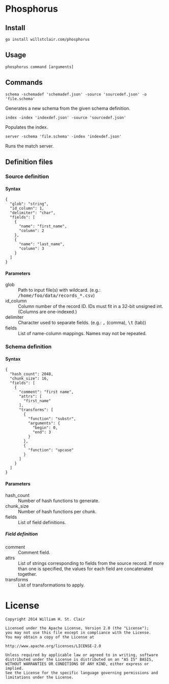 # Phosphorus

## Install

	go install willstclair.com/phosphorus

## Usage

	phosphorus command [arguments]

## Commands


	schema -schemadef 'schemadef.json' -source 'sourcedef.json' -o 'file.schema'

Generates a new schema from the given schema definition.

	index -index 'indexdef.json' -source 'sourcedef.json'

Populates the index.

	server -schema 'file.schema' -index 'indexdef.json'

Runs the match server.

## Definition files

### Source definition

#### Syntax

	{
	  "glob": "string",
	  "id_column": 1,
	  "delimiter": "char",
	  "fields": [
		{
		  "name": "first_name",
		  "column": 2
		},
		{
		  "name": "last_name",
		  "column": 3
		}
	  ]
	}

#### Parameters

<dl>
  <dt>glob</dt>
  <dd>Path to input file(s) with wildcard. (e.g.: <tt>/home/foo/data/records_*.csv</tt>)</dd>

  <dt>id_column</dt>
  <dd>Column number of the record ID. IDs must fit in a 32-bit unsigned int. (Columns are one-indexed.)</dd>

  <dt>delimiter</dt>
  <dd>Character used to separate fields. (e.g.: <tt>,</tt> (comma), <tt>\t</tt> (tab))</dd>

  <dt>fields</dt>
  <dd>List of name-column mappings. Names may not be repeated.</dd>
</dl>

### Schema definition

#### Syntax

	{
	  "hash_count": 2048,
	  "chunk_size": 16,
	  "fields": [
		{
		  "comment": "first name",
		  "attrs": [
			"first_name"
		  ],
		  "transforms": [
			{
			  "function": "substr",
			  "arguments": {
				"begin": 0,
				"end": 3
			  }
			},
			{
			  "function": "upcase"
			}
		  ]
		}
	  ]
	}


#### Parameters

<dl>
  <dt>hash_count</dt>
  <dd>Number of hash functions to generate.</dd>

  <dt>chunk_size</dt>
  <dd>Number of hash functions per chunk.</dd>

  <dt>fields</dt>
  <dd>List of field definitions.</dd>
</dl>

##### Field definition
<dl>
  <dt>comment</dt>
  <dd>Comment field.</dd>

  <dt>attrs</dt>
  <dd>List of strings corresponding to fields from the source record. If more than one is specified, the values for each field are concatenated together.</dd>

  <dt>transforms</dt>
  <dd>List of transformations to apply.</dd>
</dl>

# License

	Copyright 2014 William H. St. Clair

	Licensed under the Apache License, Version 2.0 (the "License");
	you may not use this file except in compliance with the License.
	You may obtain a copy of the License at

	http://www.apache.org/licenses/LICENSE-2.0

	Unless required by applicable law or agreed to in writing, software
	distributed under the License is distributed on an "AS IS" BASIS,
	WITHOUT WARRANTIES OR CONDITIONS OF ANY KIND, either express or implied.
	See the License for the specific language governing permissions and
	limitations under the License.
